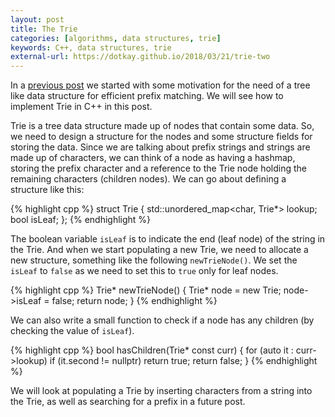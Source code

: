 ```yaml
---
layout: post
title: The Trie
categories: [algorithms, data structures, trie]
keywords: C++, data structures, trie
external-url: https://dotkay.github.io/2018/03/21/trie-two
---
```


In a [previous post](https://dotkay.github.io/2018/03/18/trie-one) we started with some motivation for the need of a tree like data structure for efficient prefix matching. We will see how to implement Trie in C++ in this post.

Trie is a tree data structure made up of nodes that contain some data. So, we need to design a structure for the nodes and some structure fields for storing the data. Since we are talking about prefix strings and strings are made up of characters, we can think of a node as having a hashmap, storing the prefix character and a reference to the Trie node holding the remaining characters (children nodes). We can go about defining a structure like this:

{% highlight cpp %}
struct Trie
{
  std::unordered_map<char, Trie*> lookup;
  bool isLeaf;
};
{% endhighlight %}

The boolean variable `isLeaf` is to indicate the end (leaf node) of the string in the Trie. And when we start populating a new Trie, we need to allocate a new structure, something like the following `newTrieNode()`. We set the `isLeaf` to `false` as we need to set this to `true` only for leaf nodes.

{% highlight cpp %}
Trie* newTrieNode()
{
  Trie* node = new Trie;
  node->isLeaf = false;
  return node;
}
{% endhighlight %}

We can also write a small function to check if a node has any children (by checking the value of `isLeaf`).

{% highlight cpp %}
bool hasChildren(Trie* const curr)
{
  for (auto it : curr->lookup)
    if (it.second != nullptr)
      return true;
  return false;
}
{% endhighlight %}

We will look at populating a Trie by inserting characters from a string into the Trie, as well as searching for a prefix in a future post.